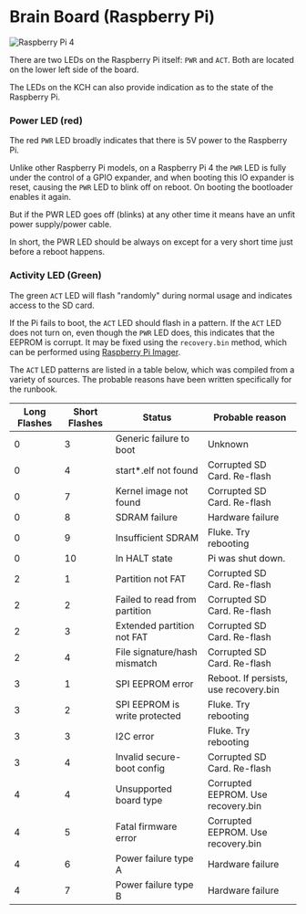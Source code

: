 # Brain Board (Raspberry Pi)

![Raspberry Pi 4](https://upload.wikimedia.org/wikipedia/commons/f/f1/Raspberry_Pi_4_Model_B_-_Side.jpg)

There are two LEDs on the Raspberry Pi itself: `PWR` and `ACT`. Both are located on the lower left side of the board.

The LEDs on the KCH can also provide indication as to the state of the Raspberry Pi.

### Power LED (red)

The red `PWR` LED broadly indicates that there is 5V power to the Raspberry Pi.

Unlike other Raspberry Pi models, on a Raspberry Pi 4 the `PWR` LED is fully under the control of a GPIO expander, and when booting this IO expander is reset, causing the `PWR` LED to blink off on reboot. On booting the bootloader enables it again.

But if the PWR LED goes off (blinks) at any other time it means have an unfit power supply/power cable. 

In short, the PWR LED should be always on except for a very short time just before a reboot happens.

### Activity LED (Green)

The green `ACT` LED will flash "randomly" during normal usage and indicates access to the SD card.

If the Pi fails to boot, the `ACT` LED should flash in a pattern. If the `ACT` LED does not turn on, even though the `PWR` LED does, this indicates that the EEPROM is corrupt. It may be fixed using the `recovery.bin` method, which can be performed using [Raspberry Pi Imager](https://www.raspberrypi.com/software/).

The `ACT` LED patterns are listed in a table below, which was compiled from a variety of sources. The probable reasons have been written specifically for the runbook.

| Long Flashes | Short Flashes | Status                        | Probable reason                       |
|--------------|---------------|-------------------------------|---------------------------------------|
| 0            | 3             | Generic failure to boot       | Unknown                               |
| 0            | 4             | start*.elf not found          | Corrupted SD Card. Re-flash           |
| 0            | 7             | Kernel image not found        | Corrupted SD Card. Re-flash           |
| 0            | 8             | SDRAM failure                 | Hardware failure                      |
| 0            | 9             | Insufficient SDRAM            | Fluke. Try rebooting                  |
| 0            | 10            | In HALT state                 | Pi was shut down.                     |
| 2            | 1             | Partition not FAT             | Corrupted SD Card. Re-flash           |
| 2            | 2             | Failed to read from partition | Corrupted SD Card. Re-flash           |
| 2            | 3             | Extended partition not FAT    | Corrupted SD Card. Re-flash           |
| 2            | 4             | File signature/hash mismatch  | Corrupted SD Card. Re-flash           |
| 3            | 1             | SPI EEPROM error              | Reboot. If persists, use recovery.bin |
| 3            | 2             | SPI EEPROM is write protected | Fluke. Try rebooting                  |
| 3            | 3             | I2C error                     | Fluke. Try rebooting                  |
| 3            | 4             | Invalid secure-boot config    | Corrupted SD Card. Re-flash           |
| 4            | 4             | Unsupported board type        | Corrupted EEPROM. Use recovery.bin    |
| 4            | 5             | Fatal firmware error          | Corrupted EEPROM. Use recovery.bin    |
| 4            | 6             | Power failure type A          | Hardware failure                      |
| 4            | 7             | Power failure type B          | Hardware failure                      |
